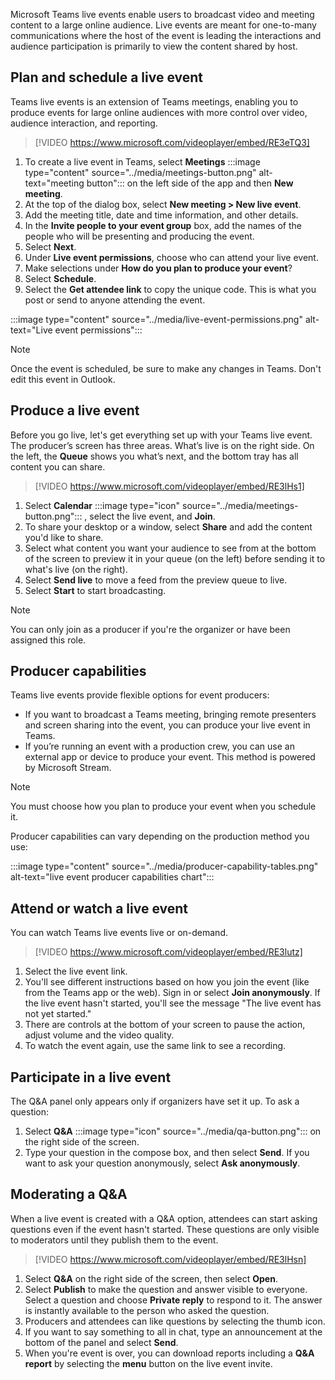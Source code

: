 Microsoft Teams live events enable users to broadcast video and meeting content to a large online audience. Live events are meant for one-to-many communications where the host of the event is leading the interactions and audience participation is primarily to view the content shared by host.

## Plan and schedule a live event

Teams live events is an extension of Teams meetings, enabling you to produce events for large online audiences with more control over video, audience interaction, and reporting.

> [!VIDEO https://www.microsoft.com/videoplayer/embed/RE3eTQ3]

1. To create a live event in Teams, select **Meetings** :::image type="content" source="../media/meetings-button.png" alt-text="meeting button":::
    on the left side of the app and then **New meeting**.
2. At the top of the dialog box, select **New meeting &gt; New live event**.
3. Add the meeting title, date and time information, and other details.
4. In the **Invite people to your event group** box, add the names of the people who will be presenting and producing the event.
5. Select **Next**.
6. Under **Live event permissions**, choose who can attend your live event.
7. Make selections under **How do you plan to produce your event**?
8. Select **Schedule**.
9. Select the **Get attendee link** to copy the unique code. This is what you post or send to anyone attending the event.

:::image type="content" source="../media/live-event-permissions.png" alt-text="Live event permissions":::

> [!NOTE]
> Once the event is scheduled, be sure to make any changes in Teams. Don't edit this event in Outlook.

## Produce a live event

Before you go live, let's get everything set up with your Teams live event. The producer’s screen has three areas. What’s live is on the right side. On the left, the **Queue** shows you what’s next, and the bottom tray has all content you can share.

> [!VIDEO https://www.microsoft.com/videoplayer/embed/RE3lHs1]

1. Select **Calendar** :::image type="icon" source="../media/meetings-button.png":::
    , select the live event, and **Join**.
2. To share your desktop or a window, select **Share** and add the content you'd like to share.
3. Select what content you want your audience to see from at the bottom of the screen to preview it in your queue (on the left) before sending it to what's live (on the right).
4. Select **Send live** to move a feed from the preview queue to live.
5. Select **Start** to start broadcasting.

> [!NOTE]
> You can only join as a producer if you're the organizer or have been assigned this role.

## Producer capabilities

Teams live events provide flexible options for event producers:

* If you want to broadcast a Teams meeting, bringing remote presenters and screen sharing into the event, you can produce your live event in Teams.
* If you’re running an event with a production crew, you can use an external app or device to produce your event. This method is powered by Microsoft Stream.

> [!NOTE]
> You must choose how you plan to produce your event when you schedule it.

Producer capabilities can vary depending on the production method you use:

:::image type="content" source="../media/producer-capability-tables.png" alt-text="live event producer capabilities chart":::

## Attend or watch a live event

You can watch Teams live events live or on-demand.

> [!VIDEO https://www.microsoft.com/videoplayer/embed/RE3lutz]

1. Select the live event link.
2. You'll see different instructions based on how you join the event (like from the Teams app or the web). Sign in or select **Join anonymously**. If the live event hasn't started, you'll see the message "The live event has not yet started."
3. There are controls at the bottom of your screen to pause the action, adjust volume and the video quality.
4. To watch the event again, use the same link to see a recording.

## Participate in a live event

The Q&amp;A panel only appears only if organizers have set it up. To ask a question:

1. Select **Q&amp;A** :::image type="icon" source="../media/qa-button.png":::
    on the right side of the screen.
2. Type your question in the compose box, and then select **Send**. If you want to ask your question anonymously, select **Ask anonymously**.

## Moderating a Q&amp;A

When a live event is created with a Q&amp;A option, attendees can start asking questions even if the event hasn't started. These questions are only visible to moderators until they publish them to the event.

> [!VIDEO https://www.microsoft.com/videoplayer/embed/RE3lHsn]

1. Select **Q&amp;A** on the right side of the screen, then select **Open**.
2. Select **Publish** to make the question and answer visible to everyone. Select a question and choose **Private reply** to respond to it. The answer is instantly available to the person who asked the question.
3. Producers and attendees can like questions by selecting the thumb icon.
4. If you want to say something to all in chat, type an announcement at the bottom of the panel and select **Send**.
5. When you're event is over, you can download reports including a **Q&amp;A report** by selecting the **menu** button on the live event invite.
